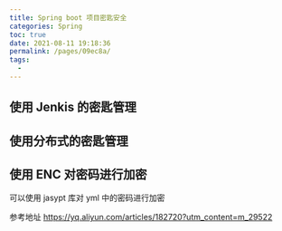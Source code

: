 ```yaml
---
title: Spring boot 项目密匙安全
categories: Spring
toc: true
date: 2021-08-11 19:18:36
permalink: /pages/09ec8a/
tags: 
  - 
---
```


## 使用 Jenkis 的密匙管理


## 使用分布式的密匙管理

## 使用 ENC 对密码进行加密

可以使用 jasypt 库对 yml 中的密码进行加密

参考地址 https://yq.aliyun.com/articles/182720?utm_content=m_29522

